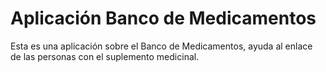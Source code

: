 # Aplicación Banco de Medicamentos

Esta es una aplicación sobre el Banco de Medicamentos, ayuda al enlace de las personas con el suplemento medicinal.
